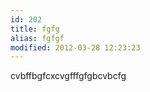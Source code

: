 ```yaml
---
id: 202
title: fgfg
alias: fgfgf
modified: 2012-03-28 12:23:23
---
```


cvbffbgfcxcvgfffgfgbcvbcfg

